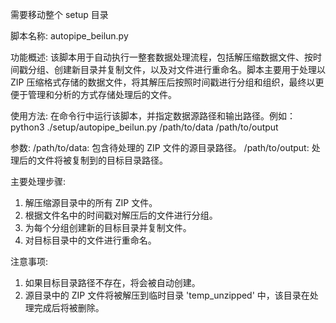 需要移动整个 setup 目录

脚本名称: autopipe_beilun.py

功能概述:
该脚本用于自动执行一整套数据处理流程，包括解压缩数据文件、按时间戳分组、创建新目录并复制文件，以及对文件进行重命名。脚本主要用于处理以 ZIP 压缩格式存储的数据文件，将其解压后按照时间戳进行分组和组织，最终以更便于管理和分析的方式存储处理后的文件。

使用方法:
在命令行中运行该脚本，并指定数据源路径和输出路径。例如：
    python3 ./setup/autopipe_beilun.py /path/to/data /path/to/output

参数:
    /path/to/data: 包含待处理的 ZIP 文件的源目录路径。
    /path/to/output: 处理后的文件将被复制到的目标目录路径。

主要处理步骤:
1. 解压缩源目录中的所有 ZIP 文件。
2. 根据文件名中的时间戳对解压后的文件进行分组。
3. 为每个分组创建新的目标目录并复制文件。
4. 对目标目录中的文件进行重命名。

注意事项:
1. 如果目标目录路径不存在，将会被自动创建。
2. 源目录中的 ZIP 文件将被解压到临时目录 'temp_unzipped' 中，该目录在处理完成后将被删除。